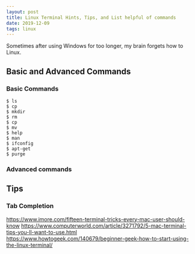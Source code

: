 ```yaml
---
layout: post
title: Linux Terminal Hints, Tips, and List helpful of commands
date: 2019-12-09
tags: linux
---
```


Sometimes after using Windows for too longer, my brain forgets how to Linux.

## Basic and Advanced Commands

### Basic Commands

```
$ ls
$ cp
$ mkdir
$ rm
$ cp
$ mv
$ help
$ man
$ ifconfig
$ apt-get
$ purge
```


### Advanced commands

## Tips

### Tab Completion


<https://www.imore.com/fifteen-terminal-tricks-every-mac-user-should-know>
<https://www.computerworld.com/article/3271792/5-mac-terminal-tips-you-ll-want-to-use.html>
<https://www.howtogeek.com/140679/beginner-geek-how-to-start-using-the-linux-terminal/>
